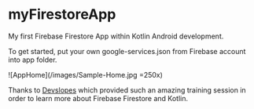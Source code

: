 # myFirestoreApp
My first Firebase Firestore App within Kotlin Android development.

To get started, put your own google-services.json from Firebase account into app folder.

![AppHome](/images/Sample-Home.jpg =250x)

Thanks to [Devslopes](https://www.udemy.com/devslopes-firestore-for-android/) which provided such an amazing training session in order to learn more about Firebase Firestore and Kotlin.
